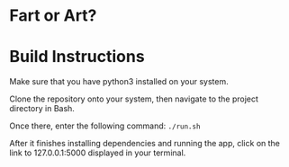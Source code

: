 # Fart or Art?

# Build Instructions
Make sure that you have python3 installed on your system.

Clone the repository onto your system, then navigate to the project directory in Bash.

Once there, enter the following command:
```./run.sh```

After it finishes installing dependencies and running the app, click on the link to 127.0.0.1:5000 displayed in your terminal.
